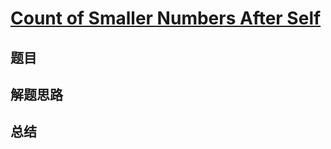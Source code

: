 # [Count of Smaller Numbers After Self](https://leetcode.com/problems/count-of-smaller-numbers-after-self/)
## 题目


## 解题思路


## 总结


